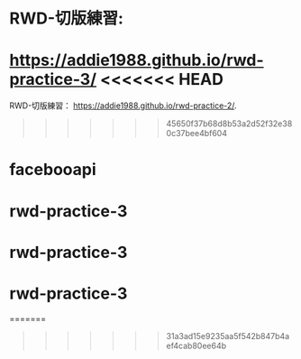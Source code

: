 # RWD-切版練習:
https://addie1988.github.io/rwd-practice-3/
<<<<<<< HEAD
=======
RWD-切版練習：
https://addie1988.github.io/rwd-practice-2/.

>>>>>>> 45650f37b68d8b53a2d52f32e380c37bee4bf604
# facebooapi
# rwd-practice-3
# rwd-practice-3
# rwd-practice-3
=======
>>>>>>> 31a3ad15e9235aa5f542b847b4aef4cab80ee64b

